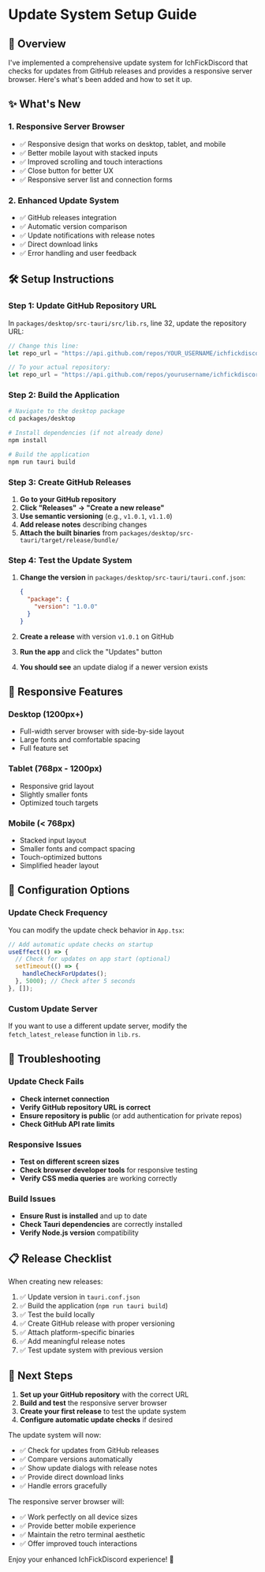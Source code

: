 # Update System Setup Guide

## 🚀 Overview

I've implemented a comprehensive update system for IchFickDiscord that checks for updates from GitHub releases and provides a responsive server browser. Here's what's been added and how to set it up.

## ✨ What's New

### 1. **Responsive Server Browser**

- ✅ Responsive design that works on desktop, tablet, and mobile
- ✅ Better mobile layout with stacked inputs
- ✅ Improved scrolling and touch interactions
- ✅ Close button for better UX
- ✅ Responsive server list and connection forms

### 2. **Enhanced Update System**

- ✅ GitHub releases integration
- ✅ Automatic version comparison
- ✅ Update notifications with release notes
- ✅ Direct download links
- ✅ Error handling and user feedback

## 🛠️ Setup Instructions

### Step 1: Update GitHub Repository URL

In `packages/desktop/src-tauri/src/lib.rs`, line 32, update the repository URL:

```rust
// Change this line:
let repo_url = "https://api.github.com/repos/YOUR_USERNAME/ichfickdiscord/releases/latest";

// To your actual repository:
let repo_url = "https://api.github.com/repos/yourusername/ichfickdiscord/releases/latest";
```

### Step 2: Build the Application

```bash
# Navigate to the desktop package
cd packages/desktop

# Install dependencies (if not already done)
npm install

# Build the application
npm run tauri build
```

### Step 3: Create GitHub Releases

1. **Go to your GitHub repository**
2. **Click "Releases" → "Create a new release"**
3. **Use semantic versioning** (e.g., `v1.0.1`, `v1.1.0`)
4. **Add release notes** describing changes
5. **Attach the built binaries** from `packages/desktop/src-tauri/target/release/bundle/`

### Step 4: Test the Update System

1. **Change the version** in `packages/desktop/src-tauri/tauri.conf.json`:

   ```json
   {
     "package": {
       "version": "1.0.0"
     }
   }
   ```

2. **Create a release** with version `v1.0.1` on GitHub

3. **Run the app** and click the "Updates" button

4. **You should see** an update dialog if a newer version exists

## 📱 Responsive Features

### Desktop (1200px+)

- Full-width server browser with side-by-side layout
- Large fonts and comfortable spacing
- Full feature set

### Tablet (768px - 1200px)

- Responsive grid layout
- Slightly smaller fonts
- Optimized touch targets

### Mobile (< 768px)

- Stacked input layout
- Smaller fonts and compact spacing
- Touch-optimized buttons
- Simplified header layout

## 🔧 Configuration Options

### Update Check Frequency

You can modify the update check behavior in `App.tsx`:

```typescript
// Add automatic update checks on startup
useEffect(() => {
  // Check for updates on app start (optional)
  setTimeout(() => {
    handleCheckForUpdates();
  }, 5000); // Check after 5 seconds
}, []);
```

### Custom Update Server

If you want to use a different update server, modify the `fetch_latest_release` function in `lib.rs`.

## 🚨 Troubleshooting

### Update Check Fails

- **Check internet connection**
- **Verify GitHub repository URL is correct**
- **Ensure repository is public** (or add authentication for private repos)
- **Check GitHub API rate limits**

### Responsive Issues

- **Test on different screen sizes**
- **Check browser developer tools** for responsive testing
- **Verify CSS media queries** are working correctly

### Build Issues

- **Ensure Rust is installed** and up to date
- **Check Tauri dependencies** are correctly installed
- **Verify Node.js version** compatibility

## 📋 Release Checklist

When creating new releases:

1. ✅ Update version in `tauri.conf.json`
2. ✅ Build the application (`npm run tauri build`)
3. ✅ Test the build locally
4. ✅ Create GitHub release with proper versioning
5. ✅ Attach platform-specific binaries
6. ✅ Add meaningful release notes
7. ✅ Test update system with previous version

## 🎯 Next Steps

1. **Set up your GitHub repository** with the correct URL
2. **Build and test** the responsive server browser
3. **Create your first release** to test the update system
4. **Configure automatic update checks** if desired

The update system will now:

- ✅ Check for updates from GitHub releases
- ✅ Compare versions automatically
- ✅ Show update dialogs with release notes
- ✅ Provide direct download links
- ✅ Handle errors gracefully

The responsive server browser will:

- ✅ Work perfectly on all device sizes
- ✅ Provide better mobile experience
- ✅ Maintain the retro terminal aesthetic
- ✅ Offer improved touch interactions

Enjoy your enhanced IchFickDiscord experience! 🎉
